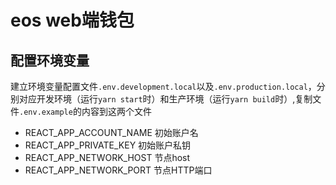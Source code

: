 # eos web端钱包
## 配置环境变量
建立环境变量配置文件`.env.development.local`以及`.env.production.local`，分别对应开发环境（运行`yarn start`时）和生产环境（运行`yarn build`时）,复制文件`.env.example`的内容到这两个文件
- REACT_APP_ACCOUNT_NAME 初始账户名
- REACT_APP_PRIVATE_KEY 初始账户私钥
- REACT_APP_NETWORK_HOST 节点host
- REACT_APP_NETWORK_PORT 节点HTTP端口
